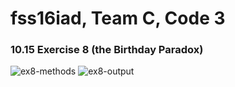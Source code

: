 # fss16iad, Team C, Code 3 
### 10.15 Exercise 8 (the Birthday Paradox)

![ex8-methods](https://github.com/wddlz/fss16iad/blob/master/code/3/BirthdayParadox/Exercise-8-methods.png)
![ex8-output](https://github.com/wddlz/fss16iad/blob/master/code/3/BirthdayParadox/Exercise-8-output.png)

